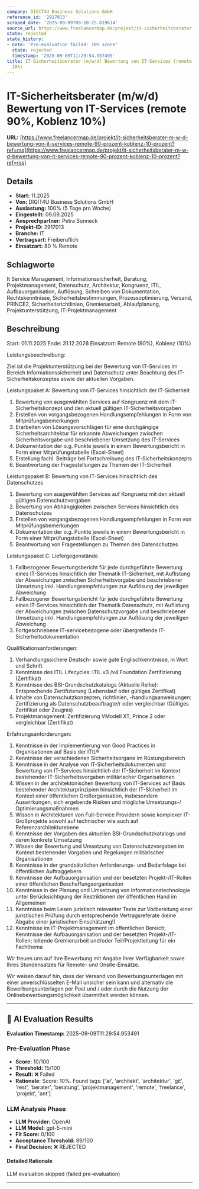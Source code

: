 ```yaml
---
company: DIGIT4U Business Solutions GmbH
reference_id: '2917013'
scraped_date: '2025-09-09T09:10:25.819614'
source_url: https://www.freelancermap.de/projekt/it-sicherheitsberater-m-w-d-bewertung-von-it-services-remote-90-prozent-koblenz-10-prozent?ref=rss
state: rejected
state_history:
- note: 'Pre-evaluation failed: 10% score'
  state: rejected
  timestamp: '2025-09-09T11:29:54.957495'
title: IT-Sicherheitsberater (m/w/d) Bewertung von IT-Services (remote 90%, Koblenz
  10%)
---
```



# IT-Sicherheitsberater (m/w/d) Bewertung von IT-Services (remote 90%, Koblenz 10%)
**URL:** [https://www.freelancermap.de/projekt/it-sicherheitsberater-m-w-d-bewertung-von-it-services-remote-90-prozent-koblenz-10-prozent?ref=rss](https://www.freelancermap.de/projekt/it-sicherheitsberater-m-w-d-bewertung-von-it-services-remote-90-prozent-koblenz-10-prozent?ref=rss)
## Details
- **Start:** 11.2025
- **Von:** DIGIT4U Business Solutions GmbH
- **Auslastung:** 100% (5 Tage pro Woche)
- **Eingestellt:** 09.09.2025
- **Ansprechpartner:** Petra Sonneck
- **Projekt-ID:** 2917013
- **Branche:** IT
- **Vertragsart:** Freiberuflich
- **Einsatzart:** 80
                                                % Remote

## Schlagworte
It Service Management, Informationssicherheit, Beratung, Projektmanagement, Datenschutz, Architektur, Kongruenz, ITIL, Aufbauorganisation, Auflösung, Schreiben von Dokumentation, Rechtskenntnisse, Sicherheitsbestimmungen, Prozessoptimierung, Versand, PRINCE2, Sicherheitsrichtlinien, Gremienarbeit, Ablaufplanung, Projektunterstützung, IT-Projektmanagement

## Beschreibung
Start: 01.11.2025
Ende: 31.12.2026
Einsatzort: Remote (90%), Koblenz (10%)

Leistungsbeschreibung:

Ziel ist die Projektunterstützung bei der Bewertung von IT-Services im Bereich Informationssicherheit und Datenschutz unter Beachtung des IT-Sicherheitskonzeptes sowie der aktuellen Vorgaben.

Leistungspaket A: Bewertung von IT-Services hinsichtlich der IT-Sicherheit

1. Bewertung von ausgewählten Services auf Kongruenz mit dem IT-Sicherheitskonzept und den aktuell gültigen IT-Sicherheitsvorgaben
2. Erstellen von vorgangsbezogenen Handlungsempfehlungen in Form von Mitprüfungsbemerkungen
3. Erarbeiten von Lösungsvorschlägen für eine durchgängige Sicherheitsarchitektur für erkannte Abweichungen zwischen Sicherheitsvorgabe und beschriebener Umsetzung des IT-Services
4. Dokumentation der o.g. Punkte jeweils in einem Bewertungsbericht in Form einer Mitprüfungstabelle (Excel-Sheet)
5. Erstellung fachl. Beiträge bei Fortschreibung des IT-Sicherheitskonzepts
6. Beantwortung der Fragestellungen zu Themen der IT-Sicherheit

Leistungspaket B: Bewertung von IT-Services hinsichtlich des Datenschutzes

1. Bewertung von ausgewählten Services auf Kongruenz mit den aktuell gültigen Datenschutzvorgaben
2. Bewertung von Abhängigkeiten zwischen Services hinsichtlich des Datenschutzes
3. Erstellen von vorgangsbezogenen Handlungsempfehlungen in Form von Mitprüfungsbemerkungen
4. Dokumentation der o.g. Punkte jeweils in einem Bewertungsbericht in Form einer Mitprüfungstabelle (Excel-Sheet)
5. Beantwortung von Fragestellungen zu Themen des Datenschutzes

Leistungspaket C: Liefergegenstände

1. Fallbezogener Bewertungsbericht für jede durchgeführte Bewertung eines IT-Services hinsichtlich der Thematik IT-Sicherheit, mit Auflistung der Abweichungen zwischen Sicherheitsvorgabe und beschriebener Umsetzung inkl. Handlungsempfehlungen zur Auflösung der jeweiligen Abweichung
2. Fallbezogener Bewertungsbericht für jede durchgeführte Bewertung eines IT-Services hinsichtlich der Thematik Datenschutz, mit Auflistung der Abweichungen zwischen Datenschutzvorgabe und beschriebener Umsetzung inkl. Handlungsempfehlungen zur Auflösung der jeweiligen Abweichung
3. Fortgeschriebene IT-servicebezogene oder übergreifende IT-Sicherheitsdokumentation

Qualifikationsanforderungen:

1. Verhandlungssichere Deutsch- sowie gute Englischkenntnisse, in Wort und Schrift
2. Kenntnisse des ITIL Lifecycles: ITIL v3 /v4 Foundation Zertifizierung (Zertifikat)
3. Kenntnisse des BSI-Grundschutzkatalogs (Aktuelle Reihe): Entsprechende Zertifizierung (Lebenslauf oder gültiges Zertifikat)
4. Inhalte von Datenschutzkonzepten, richtlinien, -handlungsanweisungen: Zertifizierung als Datenschutzbeauftragte/r oder vergleichbar (Gültiges Zertifikat oder Zeugnis)
5. Projektmanagement: Zertifizierung VModell XT, Prince 2 oder vergleichbar (Zertifikat)

Erfahrungsanforderungen:

1. Kenntnisse in der Implementierung von Good Practices in Organisationen auf Basis der ITIL®
2. Kenntnisse der verschiedenen Sicherheitsorgane im Rüstungsbereich
3. Kenntnisse in der Analyse von IT-Sicherheitsdokumenten und Bewertung von IT-Services hinsichtlich der IT-Sicherheit im Kontext bestehender IT-Sicherheitsvorgaben militärischer Organisationen
4. Wissen in der architektonischen Bewertung von IT-Services auf Basis bestehender Architekturprinzipien hinsichtlich der IT-Sicherheit im Kontext einer öffentlichen Großorganisation, insbesondere Auswirkungen, sich ergebende Risiken und mögliche Umsetzungs-/ Optimierungsmaßnahmen
5. Wissen in Architekturen von Full-Service Providern sowie komplexer IT-Großprojekte sowohl auf technischer wie auch auf Referenzarchitekturebene
6. Kenntnisse der Vorgaben des aktuellen BSI-Grundschutzkatalogs und deren konkrete Umsetzung
7. Wissen der Bewertung und Umsetzung von Datenschutzvorgaben im Kontext bestehender Vorgaben und Regelungen militärischer Organisationen
8. Kenntnisse in der grundsätzlichen Anforderungs- und Bedarfslage bei öffentlichen Auftraggebern
9. Kenntnisse der Aufbauorganisation und der besetzten Projekt-/IT-Rollen einer öffentlichen Beschaffungsorganisation
10. Kenntnisse in der Planung und Umsetzung von Informationstechnologie unter Berücksichtigung der Restriktionen der öffentlichen Hand im Allgemeinen
11. Kenntnisse beim Lesen juristisch relevanter Texte zur Vorbereitung einer juristischen Prüfung durch entsprechende Vertragsreferate (keine Abgabe einer juristischen Einschätzung!)
12. Kenntnisse im IT-Projektmanagement im öffentlichen Bereich; Kenntnisse der Aufbauorganisation und der besetzten Projekt-/IT-Rollen; leitende Gremienarbeit und/oder Teil/Projektleitung für ein Fachthema

Wir freuen uns auf Ihre Bewerbung mit Angabe Ihrer Verfügbarkeit sowie Ihres Stundensatzes für Remote- und Onsite-Einsätze.

Wir weisen darauf hin, dass der Versand von Bewerbungsunterlagen mit einer unverschlüsselten E-Mail unsicher sein kann und alternativ die Bewerbungsunterlagen per Post und / oder durch die Nutzung der Onlinebewerbungsmöglichkeit übermittelt werden können.

---

## 🤖 AI Evaluation Results

**Evaluation Timestamp:** 2025-09-09T11:29:54.953491

### Pre-Evaluation Phase
- **Score:** 10/100
- **Threshold:** 15/100
- **Result:** ❌ Failed
- **Rationale:** Score: 10%. Found tags: ['ai', 'architekt', 'architektur', 'git', 'rest', 'berater', 'beratung', 'projektmanagement', 'remote', 'freelance', 'projekt', 'ant']

### LLM Analysis Phase
- **LLM Provider:** OpenAI
- **LLM Model:** gpt-5-mini
- **Fit Score:** 0/100
- **Acceptance Threshold:** 89/100
- **Final Decision:** ❌ REJECTED

#### Detailed Rationale
LLM evaluation skipped (failed pre-evaluation)

---
